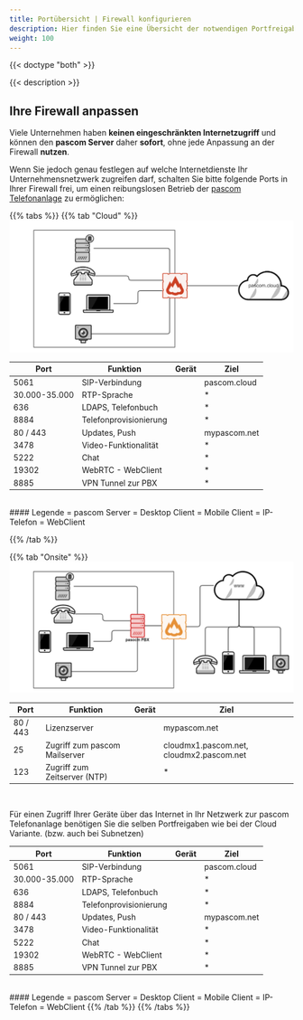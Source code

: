 ```yaml
---
title: Portübersicht | Firewall konfigurieren
description: Hier finden Sie eine Übersicht der notwendigen Portfreigaben in Ihrer Firewall.
weight: 100
---
```

{{< doctype "both"  >}}

{{< description >}}


## Ihre Firewall anpassen

Viele Unternehmen haben **keinen eingeschränkten Internetzugriff** und können den **pascom Server** daher **sofort**, ohne jede Anpassung an der Firewall **nutzen**.

Wenn Sie jedoch genau festlegen auf welche Internetdienste Ihr Unternehmensnetzwerk zugreifen darf, schalten Sie bitte folgende Ports in Ihrer Firewall frei, um einen reibungslosen Betrieb der [pascom Telefonanlage](https://www.pascom.net/de/voip-telefonanlage/ "pascom VoIP Telefonanlage") zu ermöglichen:



{{% tabs %}}
{{% tab "Cloud" %}}
![Port Übersicht Cloud](port_overview_cloud.png)


| Port | Funktion | Gerät | Ziel|
| ---- | ---- | ------------ |-----|
|5061|SIP-Verbindung|<i class="fas fa-desktop"></i>  <i class="fas fa-phone"></i>  <i class="fas fa-mobile-alt"></i>|pascom.cloud|
|30.000-35.000|RTP-Sprache|<i class="fas fa-desktop"></i>  <i class="fas fa-phone"></i>  <i class="fas fa-mobile-alt"></i>|*|
|636|LDAPS, Telefonbuch| <i class="fas fa-phone"></i> |*|
|8884|Telefonprovisionierung| <i class="fas fa-phone"></i> |*|
|80 / 443|Updates, Push| <i class="fas fa-desktop">  <i class="fas fa-mobile-alt"></i></i> |mypascom.net|
|3478|Video-Funktionalität| <i class="fas fa-desktop">  <i class="fas fa-mobile-alt"></i></i> |*|
|5222|Chat| <i class="fas fa-desktop">  <i class="fas fa-mobile-alt"></i></i> |*|
|19302|WebRTC - WebClient| <i class="fas fa-video"></i> |*|
|8885|VPN Tunnel zur PBX| <i class="fas fa-server"></i> |*|

<br/>
#### Legende
<i class="fas fa-server"></i>  =  pascom Server  
<i class="fas fa-desktop"></i>  =  Desktop Client  
<i class="fas fa-mobile-alt"></i>  = Mobile Client  
<i class="fas fa-phone"></i>  =  IP-Telefon  
<i class="fas fa-video"></i>  =  WebClient


{{% /tab %}}

{{% tab "Onsite" %}}
![Port Übersicht Onsite](port_overview_onsite.png)


| Port | Funktion | Gerät | Ziel|
| ---- | ---- | ------------ |-----|
|80 / 443|Lizenzserver|<i class="fas fa-server"></i> |mypascom.net|
|25|Zugriff zum pascom Mailserver|<i class="fas fa-server"></i> |cloudmx1.pascom.net, cloudmx2.pascom.net|
|123|Zugriff zum Zeitserver (NTP)| <i class="fas fa-server"></i> |*|


<br />

Für einen Zugriff Ihrer Geräte über das Internet in Ihr Netzwerk zur pascom Telefonanlage benötigen Sie die selben Portfreigaben wie bei der Cloud Variante. (bzw. auch bei Subnetzen)


| Port | Funktion | Gerät | Ziel|
| ---- | ---- | ------------ |-----|
|5061|SIP-Verbindung|<i class="fas fa-desktop"></i>  <i class="fas fa-phone"></i>  <i class="fas fa-mobile-alt"></i>|pascom.cloud|
|30.000-35.000|RTP-Sprache|<i class="fas fa-desktop"></i>  <i class="fas fa-phone"></i>  <i class="fas fa-mobile-alt"></i>|*|
|636|LDAPS, Telefonbuch| <i class="fas fa-phone"></i> |*|
|8884|Telefonprovisionierung| <i class="fas fa-phone"></i> |*|
|80 / 443|Updates, Push| <i class="fas fa-desktop">  <i class="fas fa-mobile-alt"></i></i> |mypascom.net|
|3478|Video-Funktionalität| <i class="fas fa-desktop">  <i class="fas fa-mobile-alt"></i></i> |*|
|5222|Chat| <i class="fas fa-desktop">  <i class="fas fa-mobile-alt"></i></i> |*|
|19302|WebRTC - WebClient| <i class="fas fa-video"></i> |*|
|8885|VPN Tunnel zur PBX| <i class="fas fa-server"></i> |*|

<br/>
#### Legende
<i class="fas fa-server"></i>  =  pascom Server  
<i class="fas fa-desktop"></i>  =  Desktop Client  
<i class="fas fa-mobile-alt"></i>  = Mobile Client  
<i class="fas fa-phone"></i>  =  IP-Telefon  
<i class="fas fa-video"></i>  =  WebClient
{{% /tab %}}
{{% /tabs %}}


